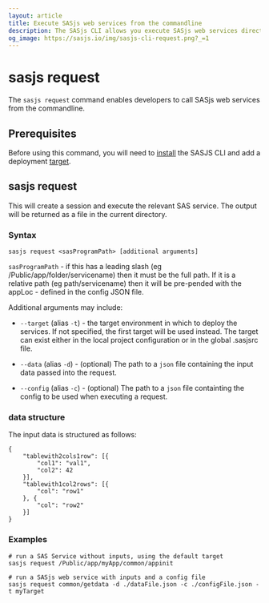 ```yaml
---
layout: article
title: Execute SASjs web services from the commandline
description: The SASjs CLI allows you execute SASjs web services directly from the command line
og_image: https://sasjs.io/img/sasjs-cli-request.png?_=1
---
```


sasjs request
====================

The `sasjs request` command enables developers to call SASjs web services from the commandline.

## Prerequisites
Before using this command, you will need to [install](/installation) the SASJS CLI and add a deployment [target](/add).

## sasjs request

This will create a session and execute the relevant SAS service. The output will be returned as a file in the current directory.

### Syntax

```
sasjs request <sasProgramPath> [additional arguments]
```

`sasProgramPath` - if this has a leading slash (eg /Public/app/folder/servicename) then it must be the full path. If it is a relative path (eg path/servicename) then it will be pre-pended with the appLoc - defined in the config JSON file.

Additional arguments may include:

* `--target` (alias `-t`) - the target environment in which to deploy the services.  If not specified, the first target will be used instead.
The target can exist either in the local project configuration or in the global .sasjsrc file.

* `--data` (alias `-d`) - (optional) The path to a `json` file containing the input data passed into the request.

* `--config` (alias `-c`) - (optional) The path to a `json` file containting the config to be used when executing a request.

### data structure

The input data is structured as follows:

```
{
    "tablewith2cols1row": [{
        "col1": "val1",
        "col2": 42
    }],
    "tablewith1col2rows": [{
        "col": "row1"
    }, {
        "col": "row2"
    }]
}
```


### Examples

```
# run a SAS Service without inputs, using the default target
sasjs request /Public/app/myApp/common/appinit

# run a SASjs web service with inputs and a config file
sasjs request common/getdata -d ./dataFile.json -c ./configFile.json -t myTarget
```
